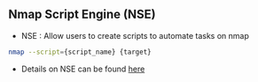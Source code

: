 ## Nmap Script Engine (NSE)
- NSE : Allow users to create scripts to automate tasks on nmap
```bash
nmap --script={script_name} {target}
```

- Details on NSE can be found [here](https://nmap.org/book/man-nse.html)

